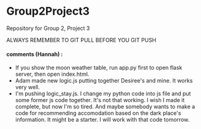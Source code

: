 # Group2Project3
Repository for Group 2, Project 3

ALWAYS REMEMBER TO GIT PULL BEFORE YOU GIT PUSH
#### comments (Hannah) : 
* If you show the moon weather table, run app.py first to open flask server, then open index.html.
* Adam made new logic.js putting together Desiree's and mine. It works very well.
* I'm pushing logic_stay.js. I change my python code into js file and put some former js code together. It's not that working. I wish I made it complete, but now I'm so tired. And maybe somebody wants to make a code for recommending accomodation based on the dark place's information. It might be a starter. I will work with that code tomorrow. 